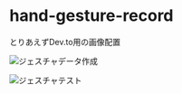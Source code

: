 # hand-gesture-record
とりあえずDev.to用の画像配置


![ジェスチャデータ作成](https://github.com/D-RyusukeMatsumoto/hand-gesture-record/blob/feature/hgr-12-add-readme/readme-resource/output.gif)

![ジェスチャテスト](https://github.com/D-RyusukeMatsumoto/hand-gesture-record/blob/feature/hgr-12-add-readme/readme-resource/test.gif)








